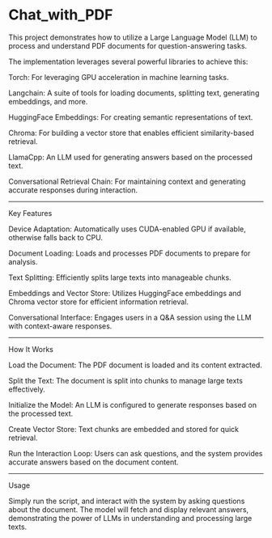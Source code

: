 # Chat_with_PDF


This project demonstrates how to utilize a Large Language Model (LLM) to process and understand PDF documents for question-answering tasks.

The implementation leverages several powerful libraries to achieve this:

Torch: For leveraging GPU acceleration in machine learning tasks.

Langchain: A suite of tools for loading documents, splitting text, generating embeddings, and more.

HuggingFace Embeddings: For creating semantic representations of text.

Chroma: For building a vector store that enables efficient similarity-based retrieval.

LlamaCpp: An LLM used for generating answers based on the processed text.

Conversational Retrieval Chain: For maintaining context and generating accurate responses during interaction.

------------------


Key Features

Device Adaptation: Automatically uses CUDA-enabled GPU if available, otherwise falls back to CPU.

Document Loading: Loads and processes PDF documents to prepare for analysis.

Text Splitting: Efficiently splits large texts into manageable chunks.

Embeddings and Vector Store: Utilizes HuggingFace embeddings and Chroma vector store for efficient information retrieval.

Conversational Interface: Engages users in a Q&A session using the LLM with context-aware responses.

------------------



How It Works

Load the Document: The PDF document is loaded and its content extracted.

Split the Text: The document is split into chunks to manage large texts effectively.

Initialize the Model: An LLM is configured to generate responses based on the processed text.

Create Vector Store: Text chunks are embedded and stored for quick retrieval.

Run the Interaction Loop: Users can ask questions, and the system provides accurate answers based on the document content.

------------------



Usage

Simply run the script, and interact with the system by asking questions about the document. The model will fetch and display relevant answers, demonstrating the power of LLMs in understanding and processing large texts.
